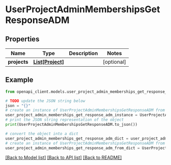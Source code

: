 # UserProjectAdminMembershipsGetResponseADM


## Properties

Name | Type | Description | Notes
------------ | ------------- | ------------- | -------------
**projects** | [**List[Project]**](Project.md) |  | [optional] 

## Example

```python
from openapi_client.models.user_project_admin_memberships_get_response_adm import UserProjectAdminMembershipsGetResponseADM

# TODO update the JSON string below
json = "{}"
# create an instance of UserProjectAdminMembershipsGetResponseADM from a JSON string
user_project_admin_memberships_get_response_adm_instance = UserProjectAdminMembershipsGetResponseADM.from_json(json)
# print the JSON string representation of the object
print(UserProjectAdminMembershipsGetResponseADM.to_json())

# convert the object into a dict
user_project_admin_memberships_get_response_adm_dict = user_project_admin_memberships_get_response_adm_instance.to_dict()
# create an instance of UserProjectAdminMembershipsGetResponseADM from a dict
user_project_admin_memberships_get_response_adm_from_dict = UserProjectAdminMembershipsGetResponseADM.from_dict(user_project_admin_memberships_get_response_adm_dict)
```
[[Back to Model list]](../README.md#documentation-for-models) [[Back to API list]](../README.md#documentation-for-api-endpoints) [[Back to README]](../README.md)


